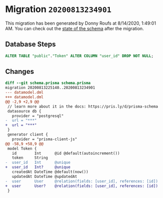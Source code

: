 # Migration `20200813234901`

This migration has been generated by Donny Roufs at 8/14/2020, 1:49:01 AM.
You can check out the [state of the schema](./schema.prisma) after the migration.

## Database Steps

```sql
ALTER TABLE "public"."Token" ALTER COLUMN "user_id" DROP NOT NULL;
```

## Changes

```diff
diff --git schema.prisma schema.prisma
migration 20200813225140..20200813234901
--- datamodel.dml
+++ datamodel.dml
@@ -2,9 +2,9 @@
 // learn more about it in the docs: https://pris.ly/d/prisma-schema
 datasource db {
   provider = "postgresql"
-  url = "***"
+  url = "***"
 }
 generator client {
   provider = "prisma-client-js"
@@ -58,9 +58,9 @@
 model Token {
   id        Int      @id @default(autoincrement())
   token     String
-  user_id   Int      @unique
+  user_id   Int?     @unique
   createdAt DateTime @default(now())
   updatedAt DateTime @updatedAt
-  user      User     @relation(fields: [user_id], references: [id])
+  user      User?    @relation(fields: [user_id], references: [id])
 }
```



